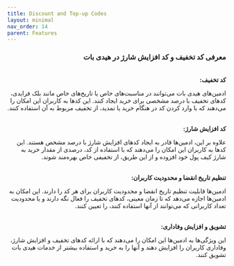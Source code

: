 ```yaml
---
title: Discount and Top-up Codes
layout: minimal
nav_order: 14
parent: Features
---
```


<head>
    <meta charset="utf-8">
    <link rel="stylesheet" href="https://b3h1z.github.io/HidyBot-Docs/assets/css/style.css">
    <link rel="icon" href="https://b3h1z.github.io/HidyBot-Docs/favicon.ico" type="image/x-icon">
</head>
<div dir="rtl">

<h3>معرفی کد تخفیف و کد افزایش شارژ در هیدی بات</h3>
<br>
<b>کد تخفیف:</b>
<p>ادمین‌های هیدی بات می‌توانند در مناسبت‌های خاص یا تاریخ‌های خاص مانند بلک فرایدی، کدهای تخفیف با درصد مشخصی برای خرید ایجاد کنند. این کدها به کاربران این امکان را می‌دهند که با وارد کردن کد در هنگام خرید یا تمدید، از تخفیف مربوط به آن استفاده کنند.</p>

<br>
<b>کد افزایش شارژ:</b>
<p>علاوه بر این، ادمین‌ها قادر به ایجاد کدهای افزایش شارژ با درصد مشخص هستند. این کدها به کاربران این امکان را می‌دهند که با استفاده از کد، درصدی از مقدار خرید به شارژ کیف پول خود افزوده و از این طریق، از تخفیفی خاص بهره‌مند شوند.</p>

<br>
<b>تنظیم تاریخ انقضا و محدودیت کاربران:</b>
<p>ادمین‌ها قابلیت تنظیم تاریخ انقضا و محدودیت کاربران برای هر کد را دارند. این امکان به ادمین‌ها اجازه می‌دهد که تا زمان معینی، کدهای تخفیف را فعال نگه دارند و یا محدودیت تعداد کاربرانی که می‌توانند از آنها استفاده کنند، را تعیین کنند.</p>

<br>
<b>تشویق و افزایش وفاداری:</b>
<p>این ویژگی‌ها به ادمین‌ها این امکان را می‌دهند که با ارائه کدهای تخفیف و افزایش شارژ، وفاداری کاربران را افزایش دهند و آنها را به خرید و استفاده بیشتر از خدمات هیدی بات تشویق کنند.</p>

</div>
